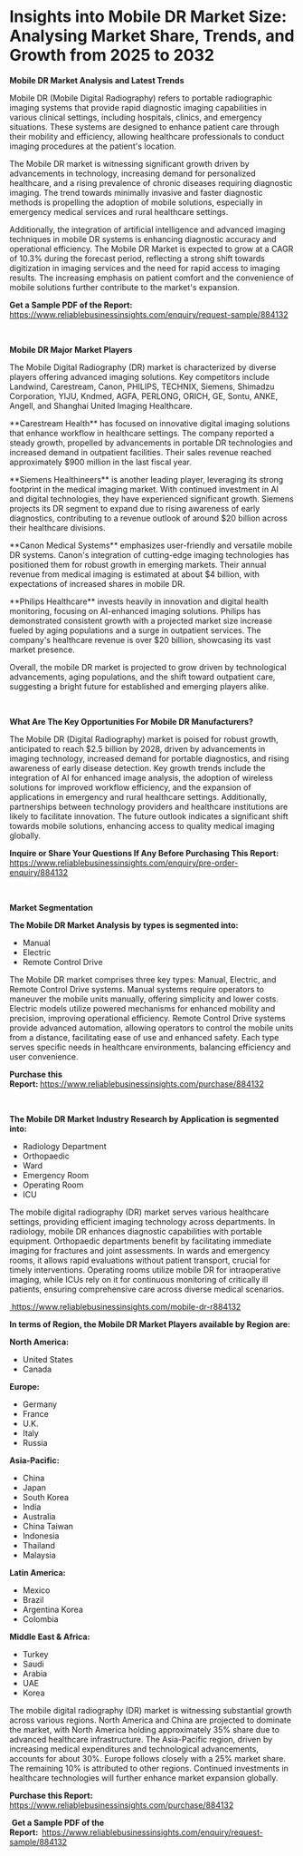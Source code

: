 <p><h1>Insights into Mobile DR Market Size: Analysing Market Share, Trends, and Growth from 2025 to 2032</h1></p><p><strong>Mobile DR Market Analysis and Latest Trends</strong></p>
<p><p>Mobile DR (Mobile Digital Radiography) refers to portable radiographic imaging systems that provide rapid diagnostic imaging capabilities in various clinical settings, including hospitals, clinics, and emergency situations. These systems are designed to enhance patient care through their mobility and efficiency, allowing healthcare professionals to conduct imaging procedures at the patient's location.</p><p>The Mobile DR market is witnessing significant growth driven by advancements in technology, increasing demand for personalized healthcare, and a rising prevalence of chronic diseases requiring diagnostic imaging. The trend towards minimally invasive and faster diagnostic methods is propelling the adoption of mobile solutions, especially in emergency medical services and rural healthcare settings. </p><p>Additionally, the integration of artificial intelligence and advanced imaging techniques in mobile DR systems is enhancing diagnostic accuracy and operational efficiency. The Mobile DR Market is expected to grow at a CAGR of 10.3% during the forecast period, reflecting a strong shift towards digitization in imaging services and the need for rapid access to imaging results. The increasing emphasis on patient comfort and the convenience of mobile solutions further contribute to the market's expansion.</p></p>
<p><strong>Get a Sample PDF of the Report:&nbsp;</strong> <a href="https://www.reliablebusinessinsights.com/enquiry/request-sample/884132?utm_campaign=3032&utm_medium=2&utm_source=Github&utm_content=ia&utm_term=13042025&utm_id=mobile-dr">https://www.reliablebusinessinsights.com/enquiry/request-sample/884132</a></p>
<p>&nbsp;</p>
<p><strong>Mobile DR Major Market Players</strong></p>
<p><p>The Mobile Digital Radiography (DR) market is characterized by diverse players offering advanced imaging solutions. Key competitors include Landwind, Carestream, Canon, PHILIPS, TECHNIX, Siemens, Shimadzu Corporation, YIJU, Kndmed, AGFA, PERLONG, ORICH, GE, Sontu, ANKE, Angell, and Shanghai United Imaging Healthcare.</p><p>**Carestream Health** has focused on innovative digital imaging solutions that enhance workflow in healthcare settings. The company reported a steady growth, propelled by advancements in portable DR technologies and increased demand in outpatient facilities. Their sales revenue reached approximately $900 million in the last fiscal year.</p><p>**Siemens Healthineers** is another leading player, leveraging its strong footprint in the medical imaging market. With continued investment in AI and digital technologies, they have experienced significant growth. Siemens projects its DR segment to expand due to rising awareness of early diagnostics, contributing to a revenue outlook of around $20 billion across their healthcare divisions.</p><p>**Canon Medical Systems** emphasizes user-friendly and versatile mobile DR systems. Canon's integration of cutting-edge imaging technologies has positioned them for robust growth in emerging markets. Their annual revenue from medical imaging is estimated at about $4 billion, with expectations of increased shares in mobile DR.</p><p>**Philips Healthcare** invests heavily in innovation and digital health monitoring, focusing on AI-enhanced imaging solutions. Philips has demonstrated consistent growth with a projected market size increase fueled by aging populations and a surge in outpatient services. The company's healthcare revenue is over $20 billion, showcasing its vast market presence.</p><p>Overall, the mobile DR market is projected to grow driven by technological advancements, aging populations, and the shift toward outpatient care, suggesting a bright future for established and emerging players alike.</p></p>
<p>&nbsp;</p>
<p><strong>What Are The Key Opportunities For Mobile DR Manufacturers?</strong></p>
<p><p>The Mobile DR (Digital Radiography) market is poised for robust growth, anticipated to reach $2.5 billion by 2028, driven by advancements in imaging technology, increased demand for portable diagnostics, and rising awareness of early disease detection. Key growth trends include the integration of AI for enhanced image analysis, the adoption of wireless solutions for improved workflow efficiency, and the expansion of applications in emergency and rural healthcare settings. Additionally, partnerships between technology providers and healthcare institutions are likely to facilitate innovation. The future outlook indicates a significant shift towards mobile solutions, enhancing access to quality medical imaging globally.</p></p>
<p><strong>Inquire or Share Your Questions If Any Before Purchasing This Report:</strong> <a href="https://www.reliablebusinessinsights.com/enquiry/pre-order-enquiry/884132?utm_campaign=3032&utm_medium=2&utm_source=Github&utm_content=ia&utm_term=13042025&utm_id=mobile-dr">https://www.reliablebusinessinsights.com/enquiry/pre-order-enquiry/884132</a></p>
<p>&nbsp;</p>
<p><strong>Market Segmentation</strong></p>
<p><strong>The Mobile DR Market Analysis by types is segmented into:</strong></p>
<p><ul><li>Manual</li><li>Electric</li><li>Remote Control Drive</li></ul></p>
<p><p>The Mobile DR market comprises three key types: Manual, Electric, and Remote Control Drive systems. Manual systems require operators to maneuver the mobile units manually, offering simplicity and lower costs. Electric models utilize powered mechanisms for enhanced mobility and precision, improving operational efficiency. Remote Control Drive systems provide advanced automation, allowing operators to control the mobile units from a distance, facilitating ease of use and enhanced safety. Each type serves specific needs in healthcare environments, balancing efficiency and user convenience.</p></p>
<p><strong>Purchase this Report:&nbsp;</strong><a href="https://www.reliablebusinessinsights.com/purchase/884132?utm_campaign=3032&utm_medium=2&utm_source=Github&utm_content=ia&utm_term=13042025&utm_id=mobile-dr">https://www.reliablebusinessinsights.com/purchase/884132</a></p>
<p>&nbsp;</p>
<p><strong>The Mobile DR Market Industry Research by Application is segmented into:</strong></p>
<p><ul><li>Radiology Department</li><li>Orthopaedic</li><li>Ward</li><li>Emergency Room</li><li>Operating Room</li><li>ICU</li></ul></p>
<p><p>The mobile digital radiography (DR) market serves various healthcare settings, providing efficient imaging technology across departments. In radiology, mobile DR enhances diagnostic capabilities with portable equipment. Orthopaedic departments benefit by facilitating immediate imaging for fractures and joint assessments. In wards and emergency rooms, it allows rapid evaluations without patient transport, crucial for timely interventions. Operating rooms utilize mobile DR for intraoperative imaging, while ICUs rely on it for continuous monitoring of critically ill patients, ensuring comprehensive care across diverse medical scenarios.</p></p>
<p><a href="https://www.reliablebusinessinsights.com/mobile-dr-r884132?utm_campaign=3032&utm_medium=2&utm_source=Github&utm_content=ia&utm_term=13042025&utm_id=mobile-dr">&nbsp;https://www.reliablebusinessinsights.com/mobile-dr-r884132</a></p>
<p><strong>In terms of Region, the Mobile DR Market Players available by Region are:</strong></p>
<p>
    <p> <strong> North America: </strong>
        <ul>
            <li>United States</li>
            <li>Canada</li>
        </ul>
        </p> 
    <p> <strong> Europe: </strong>
        <ul>
            <li>Germany</li>
            <li>France</li>
            <li>U.K.</li>
            <li>Italy</li>
            <li>Russia</li>
        </ul>
        </p> 
    <p> <strong> Asia-Pacific: </strong>
        <ul>
            <li>China</li>
            <li>Japan</li>
            <li>South Korea</li>
            <li>India</li>
            <li>Australia</li>
            <li>China Taiwan</li>
            <li>Indonesia</li>
            <li>Thailand</li>
            <li>Malaysia</li>
        </ul>
        </p> 
    <p> <strong> Latin America: </strong>
        <ul>
            <li>Mexico</li>
            <li>Brazil</li>
            <li>Argentina Korea</li>
            <li>Colombia</li>
        </ul>
        </p> 
    <p> <strong> Middle East & Africa: </strong>
        <ul>
            <li>Turkey</li>
            <li>Saudi</li>
            <li>Arabia</li>
            <li>UAE</li>
            <li>Korea</li>
        </ul>
    </p>
    </p>
<p><p>The mobile digital radiography (DR) market is witnessing substantial growth across various regions. North America and China are projected to dominate the market, with North America holding approximately 35% share due to advanced healthcare infrastructure. The Asia-Pacific region, driven by increasing medical expenditures and technological advancements, accounts for about 30%. Europe follows closely with a 25% market share. The remaining 10% is attributed to other regions. Continued investments in healthcare technologies will further enhance market expansion globally.</p></p>
<p><strong>Purchase this Report: </strong><a href="https://www.reliablebusinessinsights.com/purchase/884132?utm_campaign=3032&utm_medium=2&utm_source=Github&utm_content=ia&utm_term=13042025&utm_id=mobile-dr">https://www.reliablebusinessinsights.com/purchase/884132</a></p>
<p>&nbsp;<strong>Get a Sample PDF of the Report:&nbsp;&nbsp;</strong><a href="https://www.reliablebusinessinsights.com/enquiry/request-sample/884132?utm_campaign=3032&utm_medium=2&utm_source=Github&utm_content=ia&utm_term=13042025&utm_id=mobile-dr">https://www.reliablebusinessinsights.com/enquiry/request-sample/884132</a></p>
<p><strong></strong></p>
<p><p></p><p></p><p></p></p>